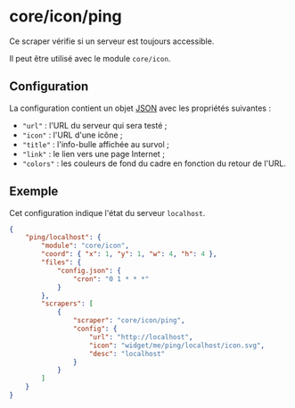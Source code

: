 # core/icon/ping

Ce scraper vérifie si un serveur est toujours accessible.

Il peut être utilisé avec le module `core/icon`.

## Configuration

La configuration contient un objet
[JSON](https://www.json.org/json-fr.html "JavaScript Object Notation") avec les
propriétés suivantes :

- `"url"` : l'URL du serveur qui sera testé ;
- `"icon"` : l'URL d'une icône ;
- `"title"` : l'info-bulle affichée au survol ;
- `"link"` : le lien vers une page Internet ;
- `"colors"` : les couleurs de fond du cadre en fonction du retour de l'URL.

## Exemple

Cet configuration indique l'état du serveur `localhost`.

```JSON
{
    "ping/localhost": {
        "module": "core/icon",
        "coord": { "x": 1, "y": 1, "w": 4, "h": 4 },
        "files": {
            "config.json": {
                "cron": "0 1 * * *"
            }
        },
        "scrapers": [
            {
                "scraper": "core/icon/ping",
                "config": {
                    "url": "http://localhost",
                    "icon": "widget/me/ping/localhost/icon.svg",
                    "desc": "localhost"
                }
            }
        ]
    }
}
```

